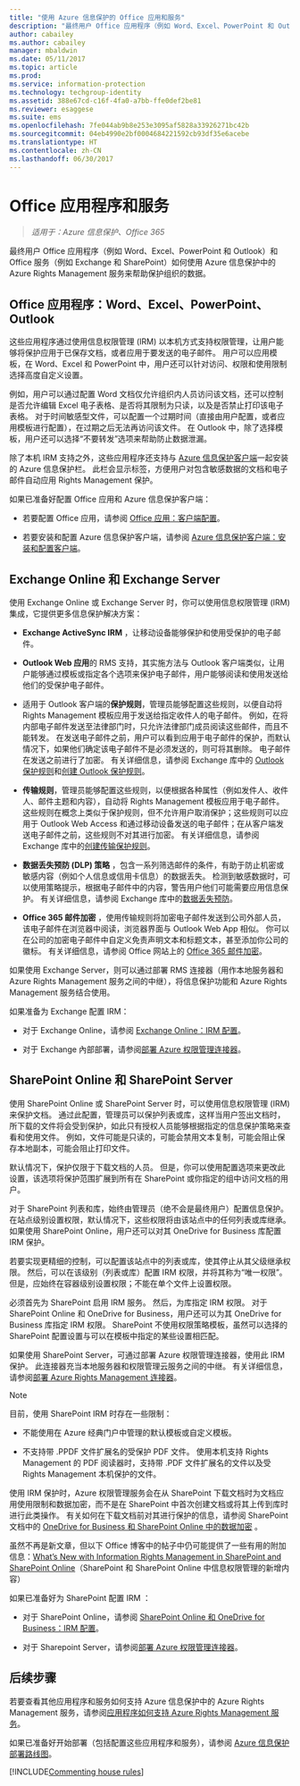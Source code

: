 ```yaml
---
title: "使用 Azure 信息保护的 Office 应用和服务"
description: "最终用户 Office 应用程序（例如 Word、Excel、PowerPoint 和 Outlook）和 Office 服务（例如 Exchange 和 SharePoint）如何使用 Azure Rights Management 服务来帮助保护组织的数据。"
author: cabailey
ms.author: cabailey
manager: mbaldwin
ms.date: 05/11/2017
ms.topic: article
ms.prod: 
ms.service: information-protection
ms.technology: techgroup-identity
ms.assetid: 388e67cd-c16f-4fa0-a7bb-ffe0def2be81
ms.reviewer: esaggese
ms.suite: ems
ms.openlocfilehash: 7fe044ab9b8e253e3095af5828a33926271bc42b
ms.sourcegitcommit: 04eb4990e2bf0004684221592cb93df35e6acebe
ms.translationtype: HT
ms.contentlocale: zh-CN
ms.lasthandoff: 06/30/2017
---
```

# <a name="office-applications-and-services"></a>Office 应用程序和服务

>*适用于：Azure 信息保护、Office 365*

最终用户 Office 应用程序（例如 Word、Excel、PowerPoint 和 Outlook）和 Office 服务（例如 Exchange 和 SharePoint）如何使用 Azure 信息保护中的 Azure Rights Management 服务来帮助保护组织的数据。

## <a name="office-applications-word-excel-powerpoint-outlook"></a>Office 应用程序：Word、Excel、PowerPoint、Outlook
这些应用程序通过使用信息权限管理 (IRM) 以本机方式支持权限管理，让用户能够将保护应用于已保存文档，或者应用于要发送的电子邮件。 用户可以应用模板，在 Word、Excel 和 PowerPoint 中，用户还可以针对访问、权限和使用限制选择高度自定义设置。 

例如，用户可以通过配置 Word 文档仅允许组织内人员访问该文档，还可以控制是否允许编辑 Excel 电子表格、是否将其限制为只读，以及是否禁止打印该电子表格。 对于时间敏感型文件，可以配置一个过期时间（直接由用户配置，或者应用模板进行配置），在过期之后无法再访问该文件。 在 Outlook 中，除了选择模板，用户还可以选择“不要转发”选项来帮助防止数据泄漏。

除了本机 IRM 支持之外，这些应用程序还支持与 [Azure 信息保护客户端](../rms-client/aip-client.md)一起安装的 Azure 信息保护栏。 此栏会显示标签，方便用户对包含敏感数据的文档和电子邮件自动应用 Rights Management 保护。

如果已准备好配置 Office 应用和 Azure 信息保护客户端：

- 若要配置 Office 应用，请参阅 [Office 应用：客户端配置](../deploy-use/configure-office-apps.md)。

- 若要安装和配置 Azure 信息保护客户端，请参阅 [Azure 信息保护客户端：安装和配置客户端](../deploy-use/configure-client.md)。

## <a name="exchange-online-and-exchange-server"></a>Exchange Online 和 Exchange Server
使用 Exchange Online 或 Exchange Server 时，你可以使用信息权限管理 (IRM) 集成，它提供更多信息保护解决方案：

-   **Exchange ActiveSync IRM** ，让移动设备能够保护和使用受保护的电子邮件。

-   **Outlook Web 应用**的 RMS 支持，其实施方法与 Outlook 客户端类似，让用户能够通过模板或指定各个选项来保护电子邮件，用户能够阅读和使用发送给他们的受保护电子邮件。

-   适用于 Outlook 客户端的**保护规则**，管理员能够配置这些规则，以便自动将 Rights Management 模板应用于发送给指定收件人的电子邮件。 例如，在将内部电子邮件发送至法律部门时，只允许法律部门成员阅读这些邮件，而且不能转发。 在发送电子邮件之前，用户可以看到应用于电子邮件的保护，而默认情况下，如果他们确定该电子邮件不是必须发送的，则可将其删除。 电子邮件在发送之前进行了加密。 有关详细信息，请参阅 Exchange 库中的 [Outlook 保护规则](https://technet.microsoft.com/library/dd638178%28v=exchg.150%29.aspx)和[创建 Outlook 保护规则](https://technet.microsoft.com/library/dd638196%28v=exchg.150%29.aspx)。

-   **传输规则**，管理员能够配置这些规则，以便根据各种属性（例如发件人、收件人、邮件主题和内容），自动将 Rights Management 模板应用于电子邮件。 这些规则在概念上类似于保护规则，但不允许用户取消保护；这些规则可以应用于 Outlook Web Access 和通过移动设备发送的电子邮件；在从客户端发送电子邮件之前，这些规则不对其进行加密。 有关详细信息，请参阅 Exchange 库中的[创建传输保护规则](https://technet.microsoft.com/library/dd302432.aspx)。

-   **数据丢失预防 (DLP) 策略** ，包含一系列筛选邮件的条件，有助于防止机密或敏感内容（例如个人信息或信用卡信息）的数据丢失。 检测到敏感数据时，可以使用策略提示，根据电子邮件中的内容，警告用户他们可能需要应用信息保护。 有关详细信息，请参阅 Exchange 库中的[数据丢失预防](https://technet.microsoft.com/library/jj150527%28v=exchg.150%29.aspx)。

-   **Office 365 邮件加密** ，使用传输规则将加密电子邮件发送到公司外部人员，该电子邮件在浏览器中阅读，浏览器界面与 Outlook Web App 相似。 你可以在公司的加密电子邮件中自定义免责声明文本和标题文本，甚至添加你公司的徽标。 有关详细信息，请参阅 Office 网站上的 [Office 365 邮件加密](https://office.microsoft.com/o365-message-encryption-FX104179182.aspx)。

如果使用 Exchange Server，则可以通过部署 RMS 连接器（用作本地服务器和 Azure Rights Management 服务之间的中继），将信息保护功能和 Azure Rights Management 服务结合使用。

如果准备为 Exchange 配置 IRM：

- 对于 Exchange Online，请参阅 [Exchange Online：IRM 配置](../deploy-use/configure-office365.md#exchange-online-irm-configuration)。

- 对于 Exchange 內部部署，请参阅[部署 Azure 权限管理连接器](../deploy-use/deploy-rms-connector.md)。


## <a name="sharepoint-online-and-sharepoint-server"></a>SharePoint Online 和 SharePoint Server

使用 SharePoint Online 或 SharePoint Server 时，可以使用信息权限管理 (IRM) 来保护文档。 通过此配置，管理员可以保护列表或库，这样当用户签出文档时，所下载的文件将会受到保护，如此只有授权人员能够根据指定的信息保护策略来查看和使用文件。 例如，文件可能是只读的，可能会禁用文本复制，可能会阻止保存本地副本，可能会阻止打印文件。

默认情况下，保护仅限于下载文档的人员。 但是，你可以使用配置选项来更改此设置，该选项将保护范围扩展到所有在 SharePoint 或你指定的组中访问文档的用户。

对于 SharePoint 列表和库，始终由管理员（绝不会是最终用户）配置信息保护。 在站点级别设置权限，默认情况下，这些权限将由该站点中的任何列表或库继承。 如果使用 SharePoint Online，用户还可以对其 OneDrive for Business 库配置 IRM 保护。

若要实现更精细的控制，可以配置该站点中的列表或库，使其停止从其父级继承权限。 然后，可以在该级别（列表或库）配置 IRM 权限，并将其称为“唯一权限”。 但是，应始终在容器级别设置权限；不能在单个文件上设置权限。 

必须首先为 SharePoint 启用 IRM 服务。 然后，为库指定 IRM 权限。 对于 SharePoint Online 和 OneDrive for Business，用户还可以为其 OneDrive for Business 库指定 IRM 权限。 SharePoint 不使用权限策略模板，虽然可以选择的 SharePoint 配置设置与可以在模板中指定的某些设置相匹配。

如果使用 SharePoint Server，可通过部署 Azure 权限管理连接器，使用此 IRM 保护。 此连接器充当本地服务器和权限管理云服务之间的中继。 有关详细信息，请参阅[部署 Azure Rights Management 连接器](../deploy-use/deploy-rms-connector.md)。

> [!NOTE]
> 目前，使用 SharePoint IRM 时存在一些限制：
> 
> - 不能使用在 Azure 经典门户中管理的默认模板或自定义模板。 
> 
> - 不支持带 .PPDF 文件扩展名的受保护 PDF 文件。 使用本机支持 Rights Management 的 PDF 阅读器时，支持带 .PDF 文件扩展名的文件以及受 Rights Management 本机保护的文件。


使用 IRM 保护时，Azure 权限管理服务会在从 SharePoint 下载文档时为文档应用使用限制和数据加密，而不是在 SharePoint 中首次创建文档或将其上传到库时进行此类操作。 有关如何在下载文档前对其进行保护的信息，请参阅 SharePoint 文档中的 [OneDrive for Business 和 SharePoint Online 中的数据加密](https://technet.microsoft.com/library/dn905447.aspx) 。

虽然不再是新文章，但以下 Office 博客中的帖子中仍可能提供了一些有用的附加信息：[What’s New with Information Rights Management in SharePoint and SharePoint Online](https://blogs.office.com/2012/11/09/whats-new-with-information-rights-management-in-sharepoint-and-sharepoint-online/)（SharePoint 和 SharePoint Online 中信息权限管理的新增内容）

如果已准备好为 SharePoint 配置 IRM ：

- 对于 SharePoint Online，请参阅 [SharePoint Online 和 OneDrive for Business：IRM 配置](../deploy-use/configure-office365.md#sharepoint-online-and-onedrive-for-business-irm-configuration)。

- 对于 Sharepoint Server，请参阅[部署 Azure 权限管理连接器](../deploy-use/deploy-rms-connector.md)。


## <a name="next-steps"></a>后续步骤

若要查看其他应用程序和服务如何支持 Azure 信息保护中的 Azure Rights Management 服务，请参阅[应用程序如何支持 Azure Rights Management 服务](applications-support.md)。

如果已准备好开始部署（包括配置这些应用程序和服务），请参阅 [Azure 信息保护部署路线图](/plan-design/deployment-roadmap.md)。

[!INCLUDE[Commenting house rules](../includes/houserules.md)]